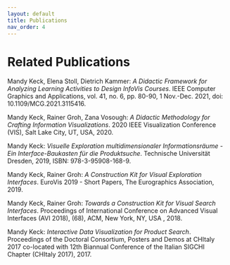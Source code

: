```yaml
---
layout: default
title: Publications
nav_order: 4
---
```


# Related Publications

Mandy Keck, Elena Stoll, Dietrich Kammer: *A Didactic Framework for Analyzing Learning Activities to Design InfoVis Courses*. IEEE Computer Graphics and Applications, vol. 41, no. 6, pp. 80-90, 1 Nov.-Dec. 2021, doi: 10.1109/MCG.2021.3115416.

Mandy Keck, Rainer Groh, Zana Vosough: *A Didactic Methodology for Crafting Information Visualizations*. 2020 IEEE Visualization Conference (VIS), Salt Lake City, UT, USA, 2020.

Mandy Keck: *Visuelle Exploration multidimensionaler Informationsräume - Ein Interface-Baukasten für die Produktsuche*. Technische Universität Dresden, 2019, ISBN: 978-3-95908-168-9.

Mandy Keck, Rainer Groh: *A Construction Kit for Visual Exploration Interfaces*. EuroVis 2019 - Short Papers, The Eurographics Association, 2019.

Mandy Keck, Rainer Groh: *Towards a Construction Kit for Visual Search Interfaces*. Proceedings of International Conference on Advanced Visual Interfaces (AVI 2018), (68), ACM, New York, NY, USA , 2018.

Mandy Keck: *Interactive Data Visualization for Product Search*. Proceedings of the Doctoral Consortium, Posters and Demos at CHItaly 2017 co-located with 12th Biannual Conference of the Italian SIGCHI Chapter (CHItaly 2017), 2017.
